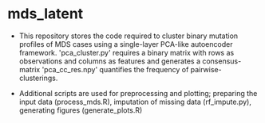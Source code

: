 # mds_latent

- This repository stores the code required to cluster binary mutation profiles of MDS cases using a single-layer PCA-like autoencoder framework. 'pca_cluster.py' requires a binary matrix with rows as observations and columns as features and generates a consensus-matrix 'pca_cc_res.npy' quantifies the frequency of pairwise-clusterings.

- Additional scripts are used for preprocessing and plotting; preparing the input data (process_mds.R), imputation of missing data (rf_impute.py), generating figures (generate_plots.R)
